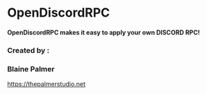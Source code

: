 # OpenDiscordRPC
#### OpenDiscordRPC makes it easy to apply your own DISCORD RPC!

### Created by :
### Blaine Palmer
https://thepalmerstudio.net
